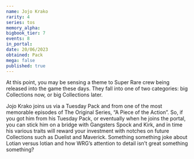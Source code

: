 ```yaml
---
name: Jojo Krako
rarity: 4
series: tos
memory_alpha:
bigbook_tier: 7
events: 8
in_portal:
date: 20/06/2023
obtained: Pack
mega: false
published: true
---
```


At this point, you may be sensing a theme to Super Rare crew being released into the game these days. They fall into one of two categories: big Collections now, or big Collections later.

Jojo Krako joins us via a Tuesday Pack and from one of the most memorable episodes of The Original Series, “A Piece of the Action”. So, if you got him from his Tuesday Pack, or eventually when he joins the portal, you can stick him on a bridge with Gangsters Spock and Kirk, and in time his various traits will reward your investment with notches on future Collections such as Duelist and Maverick. Something something joke about Lotian versus Iotian and how WRG’s attention to detail isn’t great something something?
